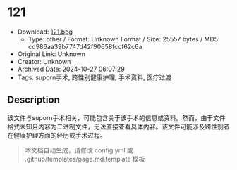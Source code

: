 # 121

- Download: [121.bpg](121.bpg)
    - Type: other / Format: Unknown Format / Size: 25557 bytes / MD5: cd986aa39b7747d42f90658fccf62c6a
- Original Link: Unknown
- Creator: Unknown
- Archived Date: 2024-10-27 06:07:29
- Tags: suporn手术, 跨性别健康护理, 手术资料, 医疗过渡

## Description

该文件与suporn手术相关，可能包含关于该手术的信息或资料。然而，由于文件格式未知且内容为二进制文件，无法直接查看具体内容。该文件可能涉及跨性别者在健康护理方面的经历或手术过程。

> 本文档自动生成，请修改 config.yml 或 .github/templates/page.md.template 模板
